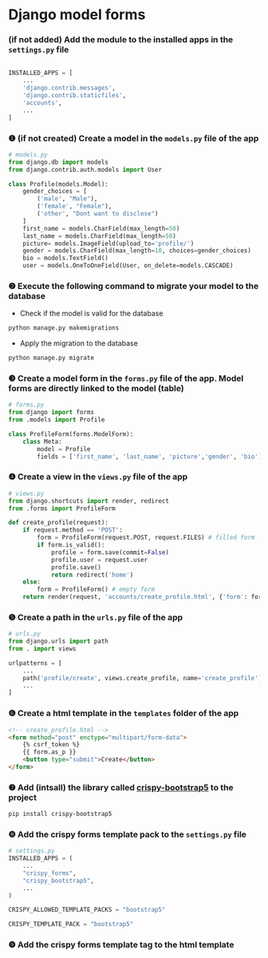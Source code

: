 # Django model forms
### (if not added) Add the module to the installed apps in the `settings.py` file
```python

INSTALLED_APPS = [
    ...
    'django.contrib.messages',
    'django.contrib.staticfiles',
    'accounts',
    ...
]
```

### ❶ (if not created) Create a model in the `models.py` file of the app
```python
# models.py
from django.db import models
from django.contrib.auth.models import User

class Profile(models.Model):
    gender_choices = [
        ('male', "Male"),
        ('female', "Female"),
        ('other', "Dont want to disclose")
    ]
    first_name = models.CharField(max_length=50)
    last_name = models.CharField(max_length=50)
    picture= models.ImageField(upload_to='profile/')
    gender = models.CharField(max_length=10, choices=gender_choices)
    bio = models.TextField()
    user = models.OneToOneField(User, on_delete=models.CASCADE)

```

### ❷ Execute the following command to migrate your model to the database
- Check if the model is valid for the database
```bash
python manage.py makemigrations
```
- Apply the migration to the database
```bash
python manage.py migrate
```

### ❸ Create a model form in the `forms.py` file of the app. Model forms are directly linked to the model (table)
```python
# forms.py
from django import forms
from .models import Profile

class ProfileForm(forms.ModelForm):
    class Meta:
        model = Profile
        fields = ['first_name', 'last_name', 'picture','gender', 'bio']
```

### ❹ Create a view in the `views.py` file of the app
```python
# views.py
from django.shortcuts import render, redirect
from .forms import ProfileForm

def create_profile(request):
    if request.method == 'POST':
        form = ProfileForm(request.POST, request.FILES) # filled form
        if form.is_valid():
            profile = form.save(commit=False)
            profile.user = request.user
            profile.save()
            return redirect('home')
    else:
        form = ProfileForm() # empty form
    return render(request, 'accounts/create_profile.html', {'form': form})
```

### ❺ Create a path in the `urls.py` file of the app
```python   
# urls.py
from django.urls import path
from . import views

urlpatterns = [
    ...
    path('profile/create', views.create_profile, name='create_profile'),
    ...
]
``` 

### ❻ Create a html template in the `templates` folder of the app
```html
<!-- create_profile.html -->
<form method="post" enctype="multipart/form-data">
    {% csrf_token %}
    {{ form.as_p }}
    <button type="submit">Create</button>
</form>
```

### ❼ Add (intsall) the library called [crispy-bootstrap5](https://pypi.org/project/crispy-bootstrap5/) to the project
```bash
pip install crispy-bootstrap5
```

### ❽ Add the crispy forms template pack to the `settings.py` file
```python
# settings.py
INSTALLED_APPS = (
    ...
    "crispy_forms",
    "crispy_bootstrap5",
    ...
)

CRISPY_ALLOWED_TEMPLATE_PACKS = "bootstrap5"

CRISPY_TEMPLATE_PACK = "bootstrap5"
```

### ❾ Add the crispy forms template tag to the html template
```html